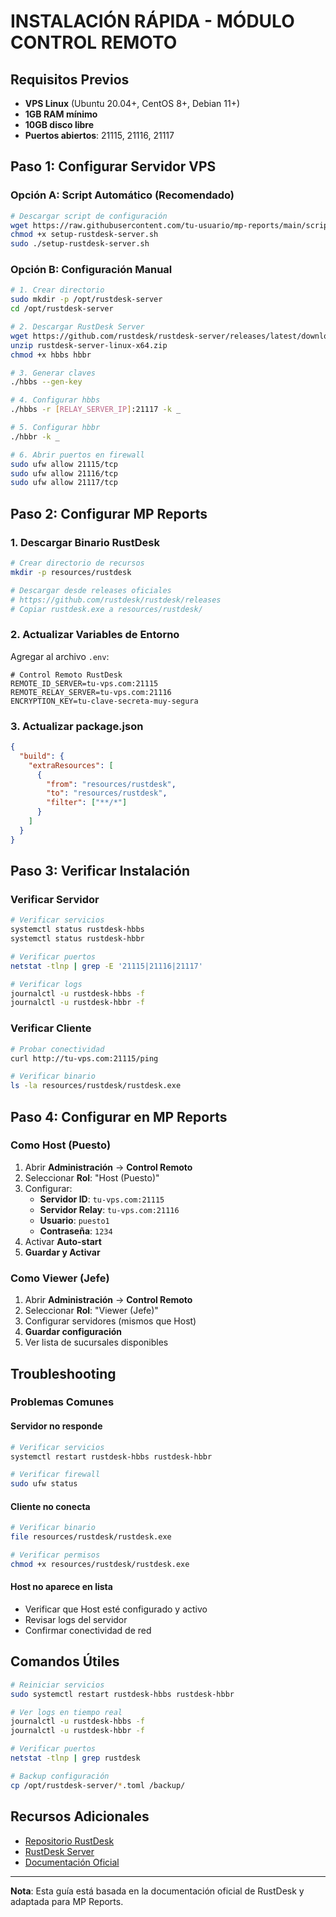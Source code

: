# INSTALACIÓN RÁPIDA - MÓDULO CONTROL REMOTO

## Requisitos Previos

- **VPS Linux** (Ubuntu 20.04+, CentOS 8+, Debian 11+)
- **1GB RAM mínimo**
- **10GB disco libre**
- **Puertos abiertos**: 21115, 21116, 21117

## Paso 1: Configurar Servidor VPS

### Opción A: Script Automático (Recomendado)

```bash
# Descargar script de configuración
wget https://raw.githubusercontent.com/tu-usuario/mp-reports/main/scripts/setup-rustdesk-server.sh
chmod +x setup-rustdesk-server.sh
sudo ./setup-rustdesk-server.sh
```

### Opción B: Configuración Manual

```bash
# 1. Crear directorio
sudo mkdir -p /opt/rustdesk-server
cd /opt/rustdesk-server

# 2. Descargar RustDesk Server
wget https://github.com/rustdesk/rustdesk-server/releases/latest/download/rustdesk-server-linux-x64.zip
unzip rustdesk-server-linux-x64.zip
chmod +x hbbs hbbr

# 3. Generar claves
./hbbs --gen-key

# 4. Configurar hbbs
./hbbs -r [RELAY_SERVER_IP]:21117 -k _

# 5. Configurar hbbr
./hbbr -k _

# 6. Abrir puertos en firewall
sudo ufw allow 21115/tcp
sudo ufw allow 21116/tcp
sudo ufw allow 21117/tcp
```

## Paso 2: Configurar MP Reports

### 1. Descargar Binario RustDesk

```bash
# Crear directorio de recursos
mkdir -p resources/rustdesk

# Descargar desde releases oficiales
# https://github.com/rustdesk/rustdesk/releases
# Copiar rustdesk.exe a resources/rustdesk/
```

### 2. Actualizar Variables de Entorno

Agregar al archivo `.env`:

```env
# Control Remoto RustDesk
REMOTE_ID_SERVER=tu-vps.com:21115
REMOTE_RELAY_SERVER=tu-vps.com:21116
ENCRYPTION_KEY=tu-clave-secreta-muy-segura
```

### 3. Actualizar package.json

```json
{
  "build": {
    "extraResources": [
      {
        "from": "resources/rustdesk",
        "to": "resources/rustdesk",
        "filter": ["**/*"]
      }
    ]
  }
}
```

## Paso 3: Verificar Instalación

### Verificar Servidor

```bash
# Verificar servicios
systemctl status rustdesk-hbbs
systemctl status rustdesk-hbbr

# Verificar puertos
netstat -tlnp | grep -E '21115|21116|21117'

# Verificar logs
journalctl -u rustdesk-hbbs -f
journalctl -u rustdesk-hbbr -f
```

### Verificar Cliente

```bash
# Probar conectividad
curl http://tu-vps.com:21115/ping

# Verificar binario
ls -la resources/rustdesk/rustdesk.exe
```

## Paso 4: Configurar en MP Reports

### Como Host (Puesto)

1. Abrir **Administración** → **Control Remoto**
2. Seleccionar **Rol**: "Host (Puesto)"
3. Configurar:
   - **Servidor ID**: `tu-vps.com:21115`
   - **Servidor Relay**: `tu-vps.com:21116`
   - **Usuario**: `puesto1`
   - **Contraseña**: `1234`
4. Activar **Auto-start**
5. **Guardar y Activar**

### Como Viewer (Jefe)

1. Abrir **Administración** → **Control Remoto**
2. Seleccionar **Rol**: "Viewer (Jefe)"
3. Configurar servidores (mismos que Host)
4. **Guardar configuración**
5. Ver lista de sucursales disponibles

## Troubleshooting

### Problemas Comunes

#### Servidor no responde
```bash
# Verificar servicios
systemctl restart rustdesk-hbbs rustdesk-hbbr

# Verificar firewall
sudo ufw status
```

#### Cliente no conecta
```bash
# Verificar binario
file resources/rustdesk/rustdesk.exe

# Verificar permisos
chmod +x resources/rustdesk/rustdesk.exe
```

#### Host no aparece en lista
- Verificar que Host esté configurado y activo
- Revisar logs del servidor
- Confirmar conectividad de red

## Comandos Útiles

```bash
# Reiniciar servicios
sudo systemctl restart rustdesk-hbbs rustdesk-hbbr

# Ver logs en tiempo real
journalctl -u rustdesk-hbbs -f
journalctl -u rustdesk-hbbr -f

# Verificar puertos
netstat -tlnp | grep rustdesk

# Backup configuración
cp /opt/rustdesk-server/*.toml /backup/
```

## Recursos Adicionales

- [Repositorio RustDesk](https://github.com/rustdesk/rustdesk)
- [RustDesk Server](https://github.com/rustdesk/rustdesk-server)
- [Documentación Oficial](https://rustdesk.com/docs/)

---

**Nota**: Esta guía está basada en la documentación oficial de RustDesk y adaptada para MP Reports.

